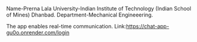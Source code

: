 Name-Prerna Lala
University-Indian Institute of Technology (Indian School of Mines) Dhanbad.
Department-Mechanical Engineeering.

The app enables real-time communication.
Link:https://chat-app-gu0o.onrender.com/login




